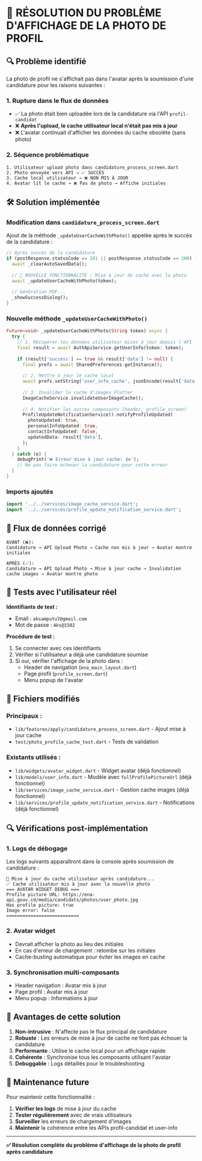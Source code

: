 # 📸 RÉSOLUTION DU PROBLÈME D'AFFICHAGE DE LA PHOTO DE PROFIL

## 🔍 Problème identifié

La photo de profil ne s'affichait pas dans l'avatar après la soumission d'une candidature pour les raisons suivantes :

### 1. **Rupture dans le flux de données**
- ✅ La photo était bien uploadée lors de la candidature via l'API `profil-candidat` 
- ❌ **Après l'upload, le cache utilisateur local n'était pas mis à jour**
- ❌ L'avatar continuait d'afficher les données du cache obsolète (sans photo)

### 2. **Séquence problématique**
```
1. Utilisateur upload photo dans candidature_process_screen.dart
2. Photo envoyée vers API → ✅ SUCCÈS
3. Cache local utilisateur → ❌ NON MIS À JOUR
4. Avatar lit le cache → ❌ Pas de photo → Affiche initiales
```

## 🛠 Solution implémentée

### **Modification dans `candidature_process_screen.dart`**

Ajout de la méthode `_updateUserCacheWithPhoto()` appelée après le succès de la candidature :

```dart
// Après succès de la candidature
if (postResponse.statusCode == 201 || postResponse.statusCode == 200) {
  await _clearAutoSavedData();
  
  // 🔄 NOUVELLE FONCTIONNALITÉ : Mise à jour du cache avec la photo
  await _updateUserCacheWithPhoto(token);
  
  // Génération PDF...
  _showSuccessDialog();
}
```

### **Nouvelle méthode `_updateUserCacheWithPhoto()`**

```dart
Future<void> _updateUserCacheWithPhoto(String token) async {
  try {
    // 1. Récupérer les données utilisateur mises à jour depuis l'API
    final result = await AuthApiService.getUserInfo(token: token);
    
    if (result['success'] == true && result['data'] != null) {
      final prefs = await SharedPreferences.getInstance();
      
      // 2. Mettre à jour le cache local
      await prefs.setString('user_info_cache', jsonEncode(result['data']));
      
      // 3. Invalider le cache d'images Flutter
      ImageCacheService.invalidateUserImageCache();
      
      // 4. Notifier les autres composants (header, profile_screen)
      ProfileUpdateNotificationService().notifyProfileUpdated(
        photoUpdated: true,
        personalInfoUpdated: true,
        contactInfoUpdated: false,
        updatedData: result['data'],
      );
    }
  } catch (e) {
    debugPrint('❌ Erreur mise à jour cache: $e');
    // Ne pas faire échouer la candidature pour cette erreur
  }
}
```

### **Imports ajoutés**

```dart
import '../../services/image_cache_service.dart';
import '../../services/profile_update_notification_service.dart';
```

## 🔄 Flux de données corrigé

```
AVANT (❌):
Candidature → API Upload Photo → Cache non mis à jour → Avatar montre initiales

APRÈS (✅):
Candidature → API Upload Photo → Mise à jour cache → Invalidation cache images → Avatar montre photo
```

## 🧪 Tests avec l'utilisateur réel

**Identifiants de test :**
- Email : `aksamputu7@gmail.com`
- Mot de passe : `Aks@1502`

**Procédure de test :**
1. Se connecter avec ces identifiants
2. Vérifier si l'utilisateur a déjà une candidature soumise
3. Si oui, vérifier l'affichage de la photo dans :
   - Header de navigation (`ena_main_layout.dart`)
   - Page profil (`profile_screen.dart`)
   - Menu popup de l'avatar

## 📁 Fichiers modifiés

### **Principaux :**
- `lib/features/apply/candidature_process_screen.dart` - Ajout mise à jour cache
- `test/photo_profile_cache_test.dart` - Tests de validation

### **Existants utilisés :**
- `lib/widgets/avatar_widget.dart` - Widget avatar (déjà fonctionnel)
- `lib/models/user_info.dart` - Modèle avec `fullProfilePictureUrl` (déjà fonctionnel)
- `lib/services/image_cache_service.dart` - Gestion cache images (déjà fonctionnel)
- `lib/services/profile_update_notification_service.dart` - Notifications (déjà fonctionnel)

## 🔍 Vérifications post-implémentation

### **1. Logs de débogage**
Les logs suivants apparaîtront dans la console après soumission de candidature :
```
🔄 Mise à jour du cache utilisateur après candidature...
✅ Cache utilisateur mis à jour avec la nouvelle photo
=== AVATAR WIDGET DEBUG ===
Profile picture URL: https://ena-api.gouv.cd/media/candidats/photos/user_photo.jpg
Has profile picture: true
Image error: false
===========================
```

### **2. Avatar widget**
- Devrait afficher la photo au lieu des initiales
- En cas d'erreur de chargement : retombe sur les initiales
- Cache-busting automatique pour éviter les images en cache

### **3. Synchronisation multi-composants**
- Header navigation : Avatar mis à jour
- Page profil : Avatar mis à jour
- Menu popup : Informations à jour

## 🚀 Avantages de cette solution

1. **Non-intrusive** : N'affecte pas le flux principal de candidature
2. **Robuste** : Les erreurs de mise à jour de cache ne font pas échouer la candidature
3. **Performante** : Utilise le cache local pour un affichage rapide
4. **Cohérente** : Synchronise tous les composants utilisant l'avatar
5. **Debuggable** : Logs détaillés pour le troubleshooting

## 🔧 Maintenance future

Pour maintenir cette fonctionnalité :

1. **Vérifier les logs** de mise à jour du cache
2. **Tester régulièrement** avec de vrais utilisateurs
3. **Surveiller** les erreurs de chargement d'images
4. **Maintenir** la cohérence entre les APIs profil-candidat et user-info

---

**✅ Résolution complète du problème d'affichage de la photo de profil après candidature**
